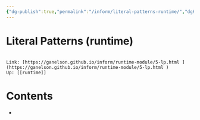 ```yaml
---
{"dg-publish":true,"permalink":"/inform/literal-patterns-runtime/","dgHomeLink":true,"dgPassFrontmatter":false}
---
```


# Literal Patterns (runtime)
```ad-info

Link: [https://ganelson.github.io/inform/runtime-module/5-lp.html ](https://ganelson.github.io/inform/runtime-module/5-lp.html )
Up: [[runtime]]
```

# Contents
- 